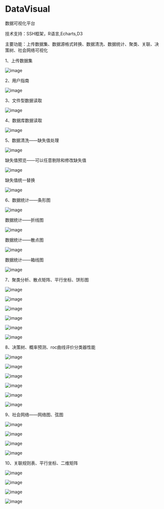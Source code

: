DataVisual
==========

数据可视化平台

技术支持：SSH框架，R语言,Echarts,D3

主要功能：上传数据集、数据源格式转换、数据清洗、数据统计、聚类、关联、决策树、社会网络可视化

1、上传数据集

 ![image](https://github.com/shuiying/DataVisual/raw/master/readmeimg/上传数据集.png)
 
2、用户指南

 ![image](https://github.com/shuiying/DataVisual/raw/master/readmeimg/用户指南.png)
 
3、文件型数据读取

 ![image](https://github.com/shuiying/DataVisual/raw/master/readmeimg/文件型数据读取.png)
 
4、数据库数据读取

 ![image](https://github.com/shuiying/DataVisual/raw/master/readmeimg/数据库数据读取.png)
 
5、数据清洗——缺失值处理

 ![image](https://github.com/shuiying/DataVisual/raw/master/readmeimg/缺失值处理.png)
 
 缺失值预览——可以任意剔除和修改缺失值
   
 ![image](https://github.com/shuiying/DataVisual/raw/master/readmeimg/缺失值预览.png)
 
 缺失值统一替换
 
 ![image](https://github.com/shuiying/DataVisual/raw/master/readmeimg/缺失值处理完成.png)

6、数据统计——条形图

 ![image](https://github.com/shuiying/DataVisual/raw/master/readmeimg/统计信息-条形图.png)
 
  数据统计——折线图
  
 ![image](https://github.com/shuiying/DataVisual/raw/master/readmeimg/统计信息-折线图.png)
 
 数据统计——散点图
  
 ![image](https://github.com/shuiying/DataVisual/raw/master/readmeimg/散点图.png)
 
 数据统计——箱线图
  
 ![image](https://github.com/shuiying/DataVisual/raw/master/readmeimg/箱线图.png)
 
7、聚类分析、散点矩阵、平行坐标、饼形图

![image](https://github.com/shuiying/DataVisual/raw/master/readmeimg/聚类分析参数.png)

![image](https://github.com/shuiying/DataVisual/raw/master/readmeimg/各簇聚类数目.png)

![image](https://github.com/shuiying/DataVisual/raw/master/readmeimg/散点矩阵.png)

![image](https://github.com/shuiying/DataVisual/raw/master/readmeimg/图形刷子筛选散点.png)

![image](https://github.com/shuiying/DataVisual/raw/master/readmeimg/平行坐标图.png)

![image](https://github.com/shuiying/DataVisual/raw/master/readmeimg/平行坐标筛选.png)

8、决策树、概率预测、roc曲线评价分类器性能

![image](https://github.com/shuiying/DataVisual/raw/master/readmeimg/决策树分析参数.png)

![image](https://github.com/shuiying/DataVisual/raw/master/readmeimg/可交互的决策树1.png)

![image](https://github.com/shuiying/DataVisual/raw/master/readmeimg/可交互的决策树2.png)

![image](https://github.com/shuiying/DataVisual/raw/master/readmeimg/可交互的决策树3.png)

![image](https://github.com/shuiying/DataVisual/raw/master/readmeimg/概率预测.png)

![image](https://github.com/shuiying/DataVisual/raw/master/readmeimg/分类器性能评估.png)

9、社会网络——网络图、弦图

![image](https://github.com/shuiying/DataVisual/raw/master/readmeimg/网络图.png)

![image](https://github.com/shuiying/DataVisual/raw/master/readmeimg/网络图选择子集.png)

![image](https://github.com/shuiying/DataVisual/raw/master/readmeimg/弦图.png)

![image](https://github.com/shuiying/DataVisual/raw/master/readmeimg/弦图选择子集.png)

10、关联规则表、平行坐标、二维矩阵

![image](https://github.com/shuiying/DataVisual/raw/master/readmeimg/关联规则分析参数.png)

![image](https://github.com/shuiying/DataVisual/raw/master/readmeimg/关联规则表.png)

![image](https://github.com/shuiying/DataVisual/raw/master/readmeimg/多对多关联规则.png)

![image](https://github.com/shuiying/DataVisual/raw/master/readmeimg/单对单规则二维矩阵.png)





